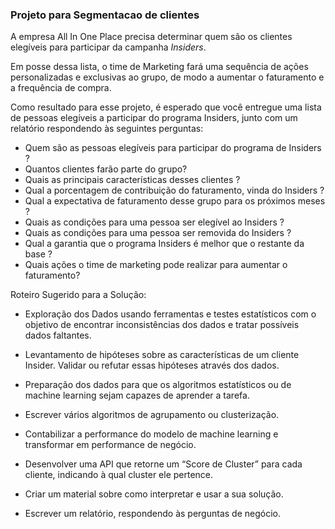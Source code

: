 ### Projeto para Segmentacao de clientes

A empresa All In One Place precisa determinar quem são os clientes elegíveis para participar da campanha *Insiders*.

Em posse dessa lista, o time de Marketing fará uma sequência de ações personalizadas e exclusivas ao grupo, de modo a aumentar o faturamento e a frequência de compra.

Como resultado para esse projeto, é esperado que você entregue uma lista de pessoas elegíveis a participar do programa Insiders, junto com um relatório respondendo às seguintes perguntas:

- Quem são as pessoas elegíveis para participar do programa de Insiders ?
- Quantos clientes farão parte do grupo?
- Quais as principais características desses clientes ?
- Qual a porcentagem de contribuição do faturamento, vinda do Insiders ?
- Qual a expectativa de faturamento desse grupo para os próximos meses ?
- Quais as condições para uma pessoa ser elegível ao Insiders ?
- Quais as condições para uma pessoa ser removida do Insiders ?
- Qual a garantia que o programa Insiders é melhor que o restante da base ?
- Quais ações o time de marketing pode realizar para aumentar o faturamento?

Roteiro Sugerido para a Solução:

- Exploração dos Dados usando ferramentas e testes estatísticos com o objetivo de encontrar inconsistências dos dados e tratar possíveis dados faltantes.
- Levantamento de hipóteses sobre as características de um cliente Insider. Validar ou refutar essas hipóteses através dos dados.
- Preparação dos dados para que os algoritmos estatísticos ou de machine learning sejam capazes de aprender a tarefa.
- Escrever vários algoritmos de agrupamento ou clusterização.
- Contabilizar a performance do modelo de machine learning e transformar em performance de negócio.
- Desenvolver uma API que retorne um “Score de Cluster” para cada cliente, indicando à qual cluster ele pertence.

- Criar um material sobre como interpretar e usar a sua solução.
- Escrever um relatório, respondendo às perguntas de negócio.
